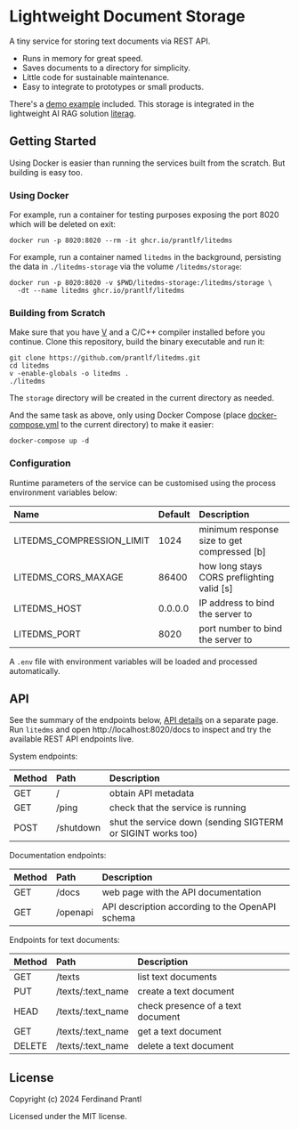 # Lightweight Document Storage

A tiny service for storing text documents via REST API.

* Runs in memory for great speed.
* Saves documents to a directory for simplicity.
* Little code for sustainable  maintenance.
* Easy to integrate to prototypes or small products.

There's a [demo example] included. This storage is integrated in the lightweight AI RAG solution [literag].

## Getting Started

Using Docker is easier than running the services built from the scratch. But building is easy too.

### Using Docker

For example, run a container for testing purposes exposing the port 8020 which will be deleted on exit:

    docker run -p 8020:8020 --rm -it ghcr.io/prantlf/litedms

For example, run a container named `litedms` in the background, persisting the data in `./litedms-storage` via the volume `/litedms/storage`:

    docker run -p 8020:8020 -v $PWD/litedms-storage:/litedms/storage \
      -dt --name litedms ghcr.io/prantlf/litedms

### Building from Scratch

Make sure that you have [V] and a C/C++ compiler installed before you continue. Clone this repository, build the binary executable and run it:

    git clone https://github.com/prantlf/litedms.git
    cd litedms
    v -enable-globals -o litedms .
    ./litedms

The `storage` directory will be created in the current directory as needed.

And the same task as above, only using Docker Compose (place [docker-compose.yml] to the current directory) to make it easier:

    docker-compose up -d

### Configuration

Runtime parameters of the service can be customised using the process environment variables below:

| Name                      | Default | Description                                 |
|:--------------------------|:--------|:--------------------------------------------|
| LITEDMS_COMPRESSION_LIMIT | 1024    | minimum response size to get compressed [b] |
| LITEDMS_CORS_MAXAGE       | 86400   | how long stays CORS preflighting valid [s]  |
| LITEDMS_HOST              | 0.0.0.0 | IP address to bind the server to            |
| LITEDMS_PORT              | 8020    | port number to bind the server to           |

A `.env` file with environment variables will be loaded and processed automatically.

## API

See the summary of the endpoints below, [API details] on a separate page. Run `litedms` and open http://localhost:8020/docs to inspect and try the available REST API endpoints live.

System endpoints:

| Method | Path      | Description                                                 |
|:-------|:----------|:------------------------------------------------------------|
| GET    | /         | obtain API metadata                                         |
| GET    | /ping     | check that the service is running                           |
| POST   | /shutdown | shut the service down (sending SIGTERM or SIGINT works too) |

Documentation endpoints:

| Method | Path     | Description                                     |
|:-------|:---------|:------------------------------------------------|
| GET    | /docs    | web page with the API documentation             |
| GET    | /openapi | API description according to the OpenAPI schema |

Endpoints for text documents:

| Method | Path              | Description                       |
|:-------|:------------------|:----------------------------------|
| GET    | /texts            | list text documents               |
| PUT    | /texts/:text_name | create a text document            |
| HEAD   | /texts/:text_name | check presence of a text document |
| GET    | /texts/:text_name | get a text document               |
| DELETE | /texts/:text_name | delete a text document            |

## License

Copyright (c) 2024 Ferdinand Prantl

Licensed under the MIT license.

[literag]: https://github.com/prantlf/literag
[demo example]: ./docs/DEMO.md
[V]: https://vlang.io
[docker-compose.yml]: ./docker-compose.yml
[API details]: ./docs/API.md
